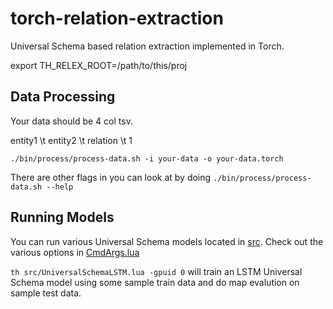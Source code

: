 # torch-relation-extraction
Universal Schema based relation extraction implemented in Torch.

export TH_RELEX_ROOT=/path/to/this/proj

Data Processing
--------------
Your data should be 4 col tsv.

entity1 \t entity2 \t relation \t 1

`./bin/process/process-data.sh -i your-data -o your-data.torch`

There are other flags in you can look at by doing `./bin/process/process-data.sh --help`


Running Models
------------
You can run various Universal Schema models located in [src](https://github.com/patverga/torch-relation-extraction/blob/master/src/). Check out the various options in [CmdArgs.lua](https://github.com/patverga/torch-relation-extraction/blob/master/src/CmdArgs.lua)

`th src/UniversalSchemaLSTM.lua -gpuid 0` will train an LSTM Universal Schema model using some sample train data and do map evalution on sample test data.
